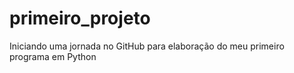 # primeiro_projeto
Iniciando uma jornada no GitHub para elaboração do meu primeiro programa em Python
